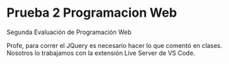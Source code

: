 # Prueba 2 Programacion Web
Segunda Evaluación de Programación Web

Profe, para correr el JQuery es necesario hacer lo que comentó en clases.
Nosotros lo trabajamos con la extensión Live Server de VS Code.
